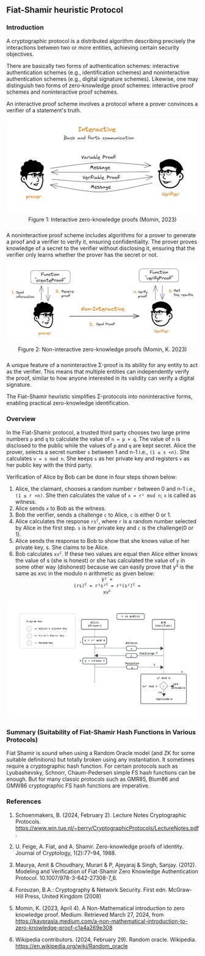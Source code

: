 ## Fiat-Shamir heuristic Protocol

### Introduction
A cryptographic protocol is a distributed algorithm describing precisely the interactions between two or more entities, achieving certain security objectives.

There are basically two forms of authentication schemes: interactive authentication schemes (e.g., identification schemes) and noninteractive authentication schemes (e.g., digital signature schemes). Likewise, one may distinguish two forms of zero-knowledge proof schemes: interactive proof schemes and noninteractive proof schemes. 

An interactive proof scheme involves a protocol where a prover convinces a verifier of a statement's truth.

![interactive zero-knowledge](images/interactive_zk.webp)
<div style ="text-align: center; padding-bottom: 10px; margin-top: -10px">Figure 1: Interactive zero-knowledge proofs (Momin, 2023)</div>

A noninteractive proof scheme includes algorithms for a prover to generate a proof and a verifier to verify it, ensuring confidentiality. The prover proves knowledge of a secret to the verifier without disclosing it, ensuring that the verifier only learns whether the prover has the secret or not.

![non-interactive zero-knowledge](images/non-interactive_zk.webp)
<div style ="text-align: center; padding-bottom: 10px; margin-top: -10px">Figure 2: Non-interactive zero-knowledge proofs (Momin, K. 2023)</div>

A unique feature of a noninteractive Σ-proof is its ability for any entity to act as the verifier. This means that multiple entities can independently verify the proof, similar to how anyone interested in its validity can verify a digital signature.

The Fiat–Shamir heuristic simplifies Σ-protocols into noninteractive forms, enabling practical zero-knowledge identification.

### Overview
In the Fiat-Shamir protocol, a trusted third party chooses two large prime
numbers `p` and `q` to calculate the value of `n = p × q`. The value of `n` is disclosed to the public while the values of `p` and `q` are kept secret. Alice the prover, selects a secret number `s` between 1 and n-1 i.e., `(1 ≤ s <n)`. She calculates `v = s mod n`. She keeps `s` as her private key and registers `v` as her public key with the third party. 

Verification of Alice by Bob can be done in four steps shown below:
1. Alice, the claimant, chooses a random number `r` between 0 and n-1 i.e., `(1 ≤ r <n)`. She then calculates the value of `x = r² mod n`; `x` is called as witness.
2. Alice sends `x` to Bob as the witness.
3. Bob the verifier, sends a challenge `c` to Alice, `c` is either 0 or 1.
4. Alice calculates the response <code>rs<sup>c</sup></code>, where `r` is a random number selected by Alice in the first step. `s` is her private key and `c` is the challenge(0 or 1).
5. Alice sends the response to Bob to show that she knows value of her private
key, s. She claims to be Alice.
6. Bob calculates <code>xv<sup>c</sup></code>. If these two values are equal then Alice
either knows the value of s (she is honest) or she has calculated the value of
`y` in some other way (dishonest) because we can easily prove that y² is the same as xvc in the modulo n arithmetic as given below:
<code><div style ="text-align: center">y² = (rs)<sup>c</sup> = r²s²<sup>c</sup> = r²(s²)<sup>c</sup> = xv<sup>c</sup></div></code>

 ![alt text](images/fiat-p.png)


### Summary (Suitability of Fiat-Shamir Hash Functions in Various Protocols)
Fiat Shamir is sound when using  a Random Oracle model (and ZK for some suitable definitions) but totally broken using any instantiation. It sometimes require a cryptographic hash function. For certain protocols such as Lyubashevsky, Schnorr, Chaum-Pedersen simple FS hash functions can be enough. But for many classic protocols such as GMR85, Blum86 and GMW86 cryptographic FS hash functions are imperative.

### References
1. Schoenmakers, B. (2024, February 2). Lecture Notes Cryptographic Protocols. https://www.win.tue.nl/~berry/CryptographicProtocols/LectureNotes.pdf.

2. U. Feige, A. Fiat, and A. Shamir. Zero-knowledge proofs of identity. Journal of Cryptology, 1(2):77–94, 1988.

3. Maurya, Amit & Choudhary, Murari & P, Ajeyaraj & Singh, Sanjay. (2012). Modeling and Verification of Fiat-Shamir Zero Knowledge Authentication Protocol. 10.1007/978-3-642-27308-7_6.

4. Forouzan, B.A.: Cryptography & Network Security. First edn. McGraw-Hill Press, 
United Kingdom (2008)

5. Momin, K. (2023, April 4). A Non-Mathematical introduction to zero knowledge proof. Medium. Retrieved March 27, 2024, from https://kayprasla.medium.com/a-non-mathematical-introduction-to-zero-knowledge-proof-c1a4a269e308

6. Wikipedia contributors. (2024, February 29). Random oracle. Wikipedia. https://en.wikipedia.org/wiki/Random_oracle